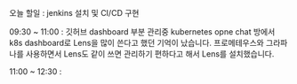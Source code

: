 오늘 할일 : jenkins 설치 및 CI/CD 구현 

09:30 ~ 11:00 :
      깃허브 dashboard 부분 관리중 kubernetes opne chat 방에서 k8s dashboard로 Lens을 많이 쓴다고 했던 기억이 났습니다.
      프로메테우스와 그라파나를 사용하면서 Lens도 같이 쓰면 관리하기 편하다고 해서 Lens를 설치했습니다.
      
11:00 ~ 12:30 :

      
      
      
      
